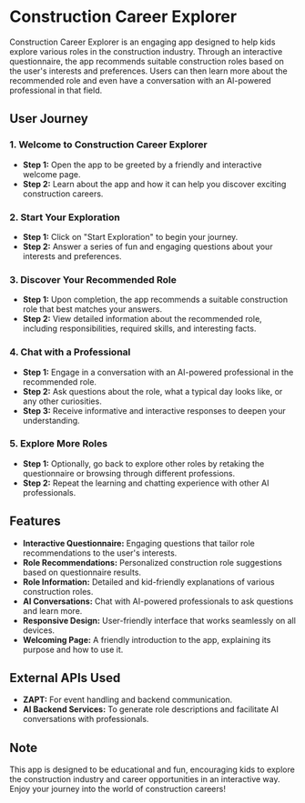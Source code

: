 # Construction Career Explorer

Construction Career Explorer is an engaging app designed to help kids explore various roles in the construction industry. Through an interactive questionnaire, the app recommends suitable construction roles based on the user's interests and preferences. Users can then learn more about the recommended role and even have a conversation with an AI-powered professional in that field.

## User Journey

### 1. Welcome to Construction Career Explorer
- **Step 1:** Open the app to be greeted by a friendly and interactive welcome page.
- **Step 2:** Learn about the app and how it can help you discover exciting construction careers.

### 2. Start Your Exploration
- **Step 1:** Click on "Start Exploration" to begin your journey.
- **Step 2:** Answer a series of fun and engaging questions about your interests and preferences.

### 3. Discover Your Recommended Role
- **Step 1:** Upon completion, the app recommends a suitable construction role that best matches your answers.
- **Step 2:** View detailed information about the recommended role, including responsibilities, required skills, and interesting facts.

### 4. Chat with a Professional
- **Step 1:** Engage in a conversation with an AI-powered professional in the recommended role.
- **Step 2:** Ask questions about the role, what a typical day looks like, or any other curiosities.
- **Step 3:** Receive informative and interactive responses to deepen your understanding.

### 5. Explore More Roles
- **Step 1:** Optionally, go back to explore other roles by retaking the questionnaire or browsing through different professions.
- **Step 2:** Repeat the learning and chatting experience with other AI professionals.

## Features

- **Interactive Questionnaire:** Engaging questions that tailor role recommendations to the user's interests.
- **Role Recommendations:** Personalized construction role suggestions based on questionnaire results.
- **Role Information:** Detailed and kid-friendly explanations of various construction roles.
- **AI Conversations:** Chat with AI-powered professionals to ask questions and learn more.
- **Responsive Design:** User-friendly interface that works seamlessly on all devices.
- **Welcoming Page:** A friendly introduction to the app, explaining its purpose and how to use it.

## External APIs Used

- **ZAPT:** For event handling and backend communication.
- **AI Backend Services:** To generate role descriptions and facilitate AI conversations with professionals.

## Note

This app is designed to be educational and fun, encouraging kids to explore the construction industry and career opportunities in an interactive way. Enjoy your journey into the world of construction careers!
